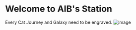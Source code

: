 # Welcome to AIB's Station
Every Cat Journey and Galaxy need to be engraved.
![image](https://github.com/AIB001/AIB001.github.io/assets/141569168/70ce5294-4b5c-4162-9cfa-2b0e0e027246)
